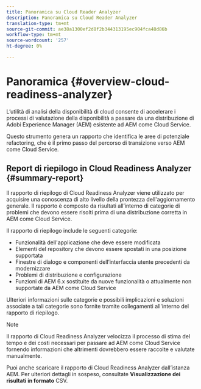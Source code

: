 ```yaml
---
title: Panoramica su Cloud Reader Analyzer
description: Panoramica su Cloud Reader Analyzer
translation-type: tm+mt
source-git-commit: ae38a1300ef2d8f2b344313195ec904fca48d86b
workflow-type: tm+mt
source-wordcount: '257'
ht-degree: 0%

---
```



# Panoramica {#overview-cloud-readiness-analyzer}

L’utilità di analisi della disponibilità di cloud consente di accelerare i processi di valutazione della disponibilità a passare da una distribuzione di Adobi Experience Manager  (AEM) esistente ad AEM come Cloud Service.

Questo strumento genera un rapporto che identifica le aree di potenziale refactoring, che è il primo passo del percorso di transizione verso AEM come Cloud Service.

## Report di riepilogo in Cloud Readiness Analyzer {#summary-report}

Il rapporto di riepilogo di Cloud Readiness Analyzer viene utilizzato per acquisire una conoscenza di alto livello della prontezza dell&#39;aggiornamento generale. Il rapporto è composto da risultati all’interno di categorie di problemi che devono essere risolti prima di una distribuzione corretta in AEM come Cloud Service.

Il rapporto di riepilogo include le seguenti categorie:

* Funzionalità dell&#39;applicazione che deve essere modificata
* Elementi del repository che devono essere spostati in una posizione supportata
* Finestre di dialogo e componenti dell’interfaccia utente precedenti da modernizzare
* Problemi di distribuzione e configurazione
* Funzioni di AEM 6.x sostituite da nuove funzionalità o attualmente non supportate da AEM come Cloud Service

Ulteriori informazioni sulle categorie e possibili implicazioni e soluzioni associate a tali categorie sono fornite tramite collegamenti all&#39;interno del rapporto di riepilogo.

>[!NOTE]
>Il rapporto di Cloud Readiness Analyzer velocizza il processo di stima del tempo e dei costi necessari per passare ad AEM come Cloud Service fornendo informazioni che altrimenti dovrebbero essere raccolte e valutate manualmente.

Puoi anche scaricare il rapporto di Cloud Readiness Analyzer dall’istanza AEM. Per ulteriori dettagli in sospeso, consultate **Visualizzazione dei risultati in formato** CSV.